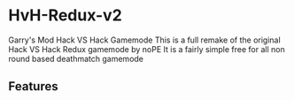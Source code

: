 # HvH-Redux-v2
Garry's Mod Hack VS Hack Gamemode
This is a full remake of the original Hack VS Hack Redux gamemode by noPE
It is a fairly simple free for all non round based deathmatch gamemode

## Features
